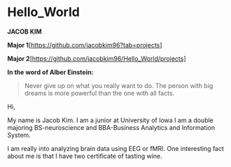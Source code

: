 # Hello_World

**JACOB KIM**

**Major 1**[https://github.com/jacobkim96?tab=projects]

**Major 2**[https://github.com/jacobkim96/Hello_World/projects]

**In the word of Alber Einstein:**
>Never give up on what you really want to do. The person with big
>dreams is more powerful than the one with all facts.


Hi,

My name is Jacob Kim. I am a junior at University of Iowa
I am a double majoring BS-neuroscience and BBA-Business Analytics and Information System.

I am really into analyzing brain data using EEG or fMRI. One interesting fact about me is that I have two certificate of tasting wine.




